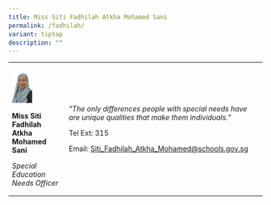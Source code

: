 ```yaml
---
title: Miss Siti Fadhilah Atkha Mohamed Sani
permalink: /fadhilah/
variant: tiptap
description: ""
---
```

<p></p>
<table style="minWidth: 50px">
<colgroup>
<col>
<col>
</colgroup>
<tbody>
<tr>
<td rowspan="1" colspan="1">
<p></p>
<div class="isomer-image-wrapper">
<img style="width: 40%;" height="auto" width="100%" alt="" src="/images/Org Chart Photos/Fadhilah.jpg">
</div>
<p><strong>Miss Siti Fadhilah Atkha Mohamed Sani</strong>
</p>
<p><em>Special Education Needs Officer</em>
</p>
</td>
<td rowspan="1" colspan="1">
<p><em>"The only differences people with special needs have are unique qualities that make them individuals."</em>
</p>
<p>Tel Ext: 315</p>
<p>Email:&nbsp;<a href="mailto:Siti_Fadhilah_Atkha_Mohamed@schools.gov.sg" rel="noopener noreferrer nofollow" target="_blank">Siti_Fadhilah_Atkha_Mohamed@schools.gov.sg</a>
</p>
</td>
</tr>
</tbody>
</table>
<p></p>